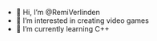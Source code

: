 - 👋 Hi, I’m @RemiVerlinden
- 👀 I’m interested in creating video games 
- 🌱 I’m currently learning C++

<!---
RemiVerlinden/RemiVerlinden is a ✨ special ✨ repository because its `README.md` (this file) appears on your GitHub profile.
You can click the Preview link to take a look at your changes.
--->
